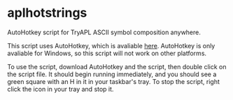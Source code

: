 # aplhotstrings
AutoHotkey script for TryAPL ASCII symbol composition anywhere.

This script uses AutoHotkey, which is avaliable [here](https://www.autohotkey.com/).
AutoHotkey is only avaliable for Windows, so this script will not work on other platforms.

To use the script, download AutoHotkey and the script, then double click on the script file. It should begin running immediately, and you should see a green square with an H in it in your taskbar's tray. To stop the script, right click the icon in your tray and stop it.
